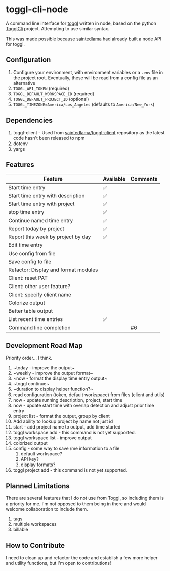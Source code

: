 # toggl-cli-node

A command line interface for [toggl](https://toggl.com) written in node, based on the python [TogglCli](https://github.com/AuHau/toggl-cli) project. Attempting to use similar syntax.

This was made possible because [saintedlama](https://github.com/saintedlama) had already built a node API for toggl.

## Configuration

1. Configure your environment, with environment variables or a `.env` file in the project root. Eventually, these will be read from a config file as an alternative
1. `TOGGL_API_TOKEN` (required)
2. `TOGGL_DEFAULT_WORKSPACE_ID` (required)
3. `TOGGL_DEFAULT_PROJECT_ID` (optional)
4. `TOGGL_TIMEZONE=America/Los_Angeles` (defaults to `America/New_York`)
## Dependencies

1. toggl-client - Used from [saintedlama/toggl-client](https://github.com/saintedlama/toggl-client) repository as the latest code hasn't been released to npm
3. dotenv
4. yargs



## Features

| Feature                              | Available | Comments |
| ------------------------------------ | --------- | -------- |
| Start time entry                     | ✅         |          |
| Start time entry with description    | ✅         |          |
| Start time entry with project        | ✅         |          |
| stop time entry                      | ✅         |          |
| Continue named time entry            | ✅         |          |
| Report today by project              | ✅         |          |
| Report this week by project by day   | ✅         |          |
| Edit time entry                      |           |          |
| Use config from file                 |           |          |
| Save config to file                  |           |          |
| Refactor: Display and format modules |           |          |
| Client: reset PAT                    |           |          |
| Client: other user feature?          |           |          |
| Client: specify client name          |           |          |
| Colorize output                      |           |          |
| Better table output                  |           |          |
| List recent time entries             | ✅        |          |
| Command line completion              |           |   [#6](https://github.com/beauraines/toggl-cli-node/issues/6)       |

## Development Road Map

Priority order... I think.

1. ~today - improve the output~
2. ~weekly - improve the output format~
3. ~now - format the display time entry output~
4. ~toggl continue~
5. ~duration to display helper function?~
6. read configuration (token, default workspace) from files (client and utils)
7. now - update running description, project, start time
8. now - update start time with overlap detection and adjust prior time entry
9. project list - format the output, group by client
10. Add ability to lookup project by name not just id
11. start - add project name to output, add time started
12. toggl workspace add - this command is not yet supported.
13. toggl workspace list - improve output 
14. colorized output
15. config - some way to save /me information to a file
    1.  default workspace?
    2.  API key?
    3.  display formats?
16. toggl project add - this command is not yet supported.



## Planned Limitations

There are several features that I do not use from Toggl, so including them is a priority for me. I'm not opposed to them being in there and would welcome collaboration to include them.

1. tags
2. multiple workspaces
3. billable

## How to Contribute

I need to clean up and refactor the code and establish a few more helper and utility functions, but I'm open to contributions!
